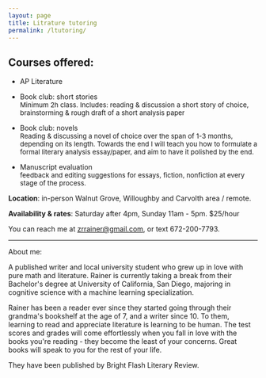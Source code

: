 ```yaml
---
layout: page
title: Litrature tutoring
permalink: /ltutoring/
---
```


Courses offered:
---
  
- AP Literature  

- Book club: short stories  
    <span style="font-size:10.0pt">Minimum 2h class. Includes:  reading & discussion a short story of choice, brainstorming & rough draft of a short analysis paper </span>

- Book club: novels  
    <span style="font-size:10.0pt">Reading & discussing a novel of choice over the span of 1-3 months, depending on its length. Towards the end I will teach you how to formulate a formal literary analysis essay/paper, and aim to have it polished by the end.</span>

- Manuscript evaluation  
    <span style="font-size:10.0pt">feedback and editing suggestions for essays, fiction, nonfiction at every stage of the process. </span>

<b>Location</b>: in-person Walnut Grove, Willoughby and Carvolth area / remote.

<b>Availability & rates</b>: Saturday after 4pm, Sunday 11am - 5pm. $25/hour
  
You can reach me at zrrainer@gmail.com, or text 672-200-7793.

---

About me:

A published writer and local university student who grew up in love with pure math and literature. Rainer is currently taking a break from their Bachelor's degree at University of California, San Diego, majoring in cognitive science with a machine learning specialization.

Rainer has been a reader ever since they started going through their grandma's bookshelf at the age of 7, and a writer since 10. To them, learning to read and appreciate literature is learning to be human. The test scores and grades will come effortlessly when you fall in love with the books you're reading - they become the least of your concerns. Great books will speak to you for the rest of your life. 

They have been published by Bright Flash Literary Review.



